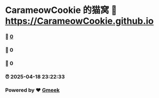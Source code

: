 # CarameowCookie 的猫窝 :link: https://CarameowCookie.github.io 
### :page_facing_up: [0](https://CarameowCookie.github.io/tag.html) 
### :speech_balloon: 0 
### :hibiscus: 0 
### :alarm_clock: 2025-04-18 23:22:33 
### Powered by :heart: [Gmeek](https://github.com/Meekdai/Gmeek)
